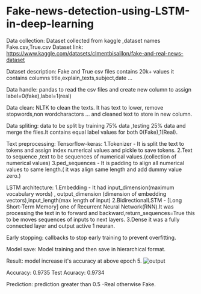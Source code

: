 # Fake-news-detection-using-LSTM-in-deep-learning
Data collection:
Dataset collected from kaggle ,dataset names Fake.csv,True.csv 
Dataset link: https://www.kaggle.com/datasets/clmentbisaillon/fake-and-real-news-dataset

Dataset description:
Fake and True csv files contains 20k+ values it contains columns title,explain_texts,subject,date ...

Data handle:
pandas to read the csv files and create new column to assign label=0(fake),label=1(real)

Data clean:
NLTK to clean the texts. It has text to lower, remove stopwords,non wordcharactors ... and cleaned text to store in new column.

Data spliting:
data to be split by training 75% data ,testing 25% data and merge the files.It contains equal label values for both 0(Fake),1(Real).

Text preprocessing:
Tensorflow-keras:
1.Tokenizer - It is split the text to tokens and assign index numerical values and pickle to save tokens.
2.Text to sequence ,text to be sequences of numerical values.(collection of numerical values)
3.ped_sequences - It is padding to align all numerical values to same length.( it was align same length and add dummy value
zero.) 

LSTM architecture:
1.Embedding - It had input_dimension(maximum vocabulary words) , output_dimension (dimension of embedding vectors),input_length(max length of input)
2.BidirectionalLSTM - [Long Short-Term Memory] one of Recurrent Neural Network(RNN).It was processing the text in to  forward and backward,return_sequences=True this to be moves sequences of inputs to next layers.
3.Dense it was a fully connected layer and output active 1 neuran.

Early stopping:
callbacks to stop early training to prevent overfitting.

Model save:
Model training and then save in hierarchical format.

Result:
model increase it's accuracy at above epoch 5.
![output](https://github.com/user-attachments/assets/1891ac6f-2aef-48d0-a82d-6582751970e7)

Accuracy: 0.9735
Test Acuracy: 0.9734

Prediction:
prediction greater than 0.5 -Real
otherwise Fake.


 





